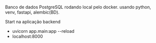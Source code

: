 Banco de dados PostgreSQL rodando local pelo docker.
usando python, venv, fastapi, alembic(BD).

Start na aplicação backend
- uvicorn app.main:app --reload
- localhost:8000